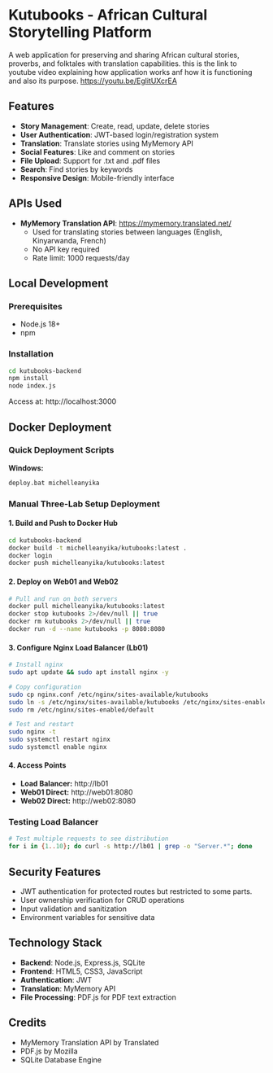 # Kutubooks - African Cultural Storytelling Platform

A web application for preserving and sharing African cultural stories, proverbs, and folktales with translation capabilities.
this is the link to youtube video explaining how application works anf how it is functioning and also its purpose.
https://youtu.be/EglitUXcrEA

## Features

- **Story Management**: Create, read, update, delete stories
- **User Authentication**: JWT-based login/registration system
- **Translation**: Translate stories using MyMemory API
- **Social Features**: Like and comment on stories
- **File Upload**: Support for .txt and .pdf files
- **Search**: Find stories by keywords
- **Responsive Design**: Mobile-friendly interface

## APIs Used

- **MyMemory Translation API**: https://mymemory.translated.net/
  - Used for translating stories between languages (English, Kinyarwanda, French)
  - No API key required
  - Rate limit: 1000 requests/day

## Local Development

### Prerequisites
- Node.js 18+
- npm

### Installation
```bash
cd kutubooks-backend
npm install
node index.js
```

Access at: http://localhost:3000

## Docker Deployment
### Quick Deployment Scripts
**Windows:**
```cmd
deploy.bat michelleanyika
```

### Manual Three-Lab Setup Deployment

#### 1. Build and Push to Docker Hub
```bash
cd kutubooks-backend
docker build -t michelleanyika/kutubooks:latest .
docker login
docker push michelleanyika/kutubooks:latest
```

#### 2. Deploy on Web01 and Web02
```bash
# Pull and run on both servers
docker pull michelleanyika/kutubooks:latest
docker stop kutubooks 2>/dev/null || true
docker rm kutubooks 2>/dev/null || true
docker run -d --name kutubooks -p 8080:8080 
```

#### 3. Configure Nginx Load Balancer (Lb01)
```bash
# Install nginx
sudo apt update && sudo apt install nginx -y

# Copy configuration
sudo cp nginx.conf /etc/nginx/sites-available/kutubooks
sudo ln -s /etc/nginx/sites-available/kutubooks /etc/nginx/sites-enabled/
sudo rm /etc/nginx/sites-enabled/default

# Test and restart
sudo nginx -t
sudo systemctl restart nginx
sudo systemctl enable nginx
```

#### 4. Access Points
- **Load Balancer:** http://lb01
- **Web01 Direct:** http://web01:8080
- **Web02 Direct:** http://web02:8080

### Testing Load Balancer
```bash
# Test multiple requests to see distribution
for i in {1..10}; do curl -s http://lb01 | grep -o "Server.*"; done
```

## Security Features

- JWT authentication for protected routes but restricted to some parts.
- User ownership verification for CRUD operations
- Input validation and sanitization
- Environment variables for sensitive data

## Technology Stack

- **Backend**: Node.js, Express.js, SQLite
- **Frontend**: HTML5, CSS3, JavaScript
- **Authentication**: JWT
- **Translation**: MyMemory API
- **File Processing**: PDF.js for PDF text extraction

## Credits

- MyMemory Translation API by Translated
- PDF.js by Mozilla
- SQLite Database Engine
